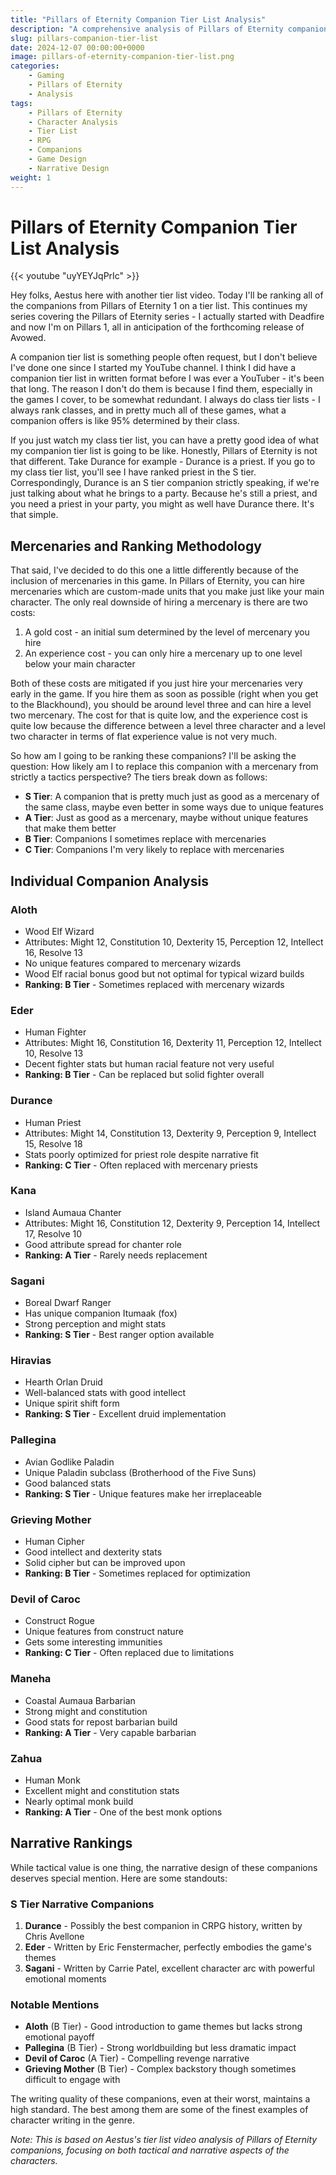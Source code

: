 ```yaml
---
title: "Pillars of Eternity Companion Tier List Analysis"
description: "A comprehensive analysis of Pillars of Eternity companions, ranking them based on their tactical value compared to mercenaries, plus an in-depth look at their narrative design"
slug: pillars-companion-tier-list
date: 2024-12-07 00:00:00+0000
image: pillars-of-eternity-companion-tier-list.png
categories:
    - Gaming
    - Pillars of Eternity
    - Analysis
tags:
    - Pillars of Eternity
    - Character Analysis
    - Tier List
    - RPG
    - Companions
    - Game Design
    - Narrative Design
weight: 1
---
```


# Pillars of Eternity Companion Tier List Analysis

{{< youtube "uyYEYJqPrIc" >}}

Hey folks, Aestus here with another tier list video. Today I'll be ranking all of the companions from Pillars of Eternity 1 on a tier list. This continues my series covering the Pillars of Eternity series - I actually started with Deadfire and now I'm on Pillars 1, all in anticipation of the forthcoming release of Avowed.

A companion tier list is something people often request, but I don't believe I've done one since I started my YouTube channel. I think I did have a companion tier list in written format before I was ever a YouTuber - it's been that long. The reason I don't do them is because I find them, especially in the games I cover, to be somewhat redundant. I always do class tier lists - I always rank classes, and in pretty much all of these games, what a companion offers is like 95% determined by their class.

If you just watch my class tier list, you can have a pretty good idea of what my companion tier list is going to be like. Honestly, Pillars of Eternity is not that different. Take Durance for example - Durance is a priest. If you go to my class tier list, you'll see I have ranked priest in the S tier. Correspondingly, Durance is an S tier companion strictly speaking, if we're just talking about what he brings to a party. Because he's still a priest, and you need a priest in your party, you might as well have Durance there. It's that simple.

## Mercenaries and Ranking Methodology

That said, I've decided to do this one a little differently because of the inclusion of mercenaries in this game. In Pillars of Eternity, you can hire mercenaries which are custom-made units that you make just like your main character. The only real downside of hiring a mercenary is there are two costs:

1. A gold cost - an initial sum determined by the level of mercenary you hire
2. An experience cost - you can only hire a mercenary up to one level below your main character

Both of these costs are mitigated if you just hire your mercenaries very early in the game. If you hire them as soon as possible (right when you get to the Blackhound), you should be around level three and can hire a level two mercenary. The cost for that is quite low, and the experience cost is quite low because the difference between a level three character and a level two character in terms of flat experience value is not very much.

So how am I going to be ranking these companions? I'll be asking the question: How likely am I to replace this companion with a mercenary from strictly a tactics perspective? The tiers break down as follows:

- **S Tier**: A companion that is pretty much just as good as a mercenary of the same class, maybe even better in some ways due to unique features
- **A Tier**: Just as good as a mercenary, maybe without unique features that make them better
- **B Tier**: Companions I sometimes replace with mercenaries
- **C Tier**: Companions I'm very likely to replace with mercenaries

## Individual Companion Analysis

### Aloth
- Wood Elf Wizard
- Attributes: Might 12, Constitution 10, Dexterity 15, Perception 12, Intellect 16, Resolve 13
- No unique features compared to mercenary wizards
- Wood Elf racial bonus good but not optimal for typical wizard builds
- **Ranking: B Tier** - Sometimes replaced with mercenary wizards

### Eder
- Human Fighter
- Attributes: Might 16, Constitution 16, Dexterity 11, Perception 12, Intellect 10, Resolve 13
- Decent fighter stats but human racial feature not very useful
- **Ranking: B Tier** - Can be replaced but solid fighter overall

### Durance
- Human Priest
- Attributes: Might 14, Constitution 13, Dexterity 9, Perception 9, Intellect 15, Resolve 18
- Stats poorly optimized for priest role despite narrative fit
- **Ranking: C Tier** - Often replaced with mercenary priests

### Kana
- Island Aumaua Chanter
- Attributes: Might 16, Constitution 12, Dexterity 9, Perception 14, Intellect 17, Resolve 10
- Good attribute spread for chanter role
- **Ranking: A Tier** - Rarely needs replacement

### Sagani
- Boreal Dwarf Ranger
- Has unique companion Itumaak (fox)
- Strong perception and might stats
- **Ranking: S Tier** - Best ranger option available

### Hiravias
- Hearth Orlan Druid
- Well-balanced stats with good intellect
- Unique spirit shift form
- **Ranking: S Tier** - Excellent druid implementation

### Pallegina
- Avian Godlike Paladin
- Unique Paladin subclass (Brotherhood of the Five Suns)
- Good balanced stats
- **Ranking: S Tier** - Unique features make her irreplaceable

### Grieving Mother
- Human Cipher
- Good intellect and dexterity stats
- Solid cipher but can be improved upon
- **Ranking: B Tier** - Sometimes replaced for optimization

### Devil of Caroc
- Construct Rogue
- Unique features from construct nature
- Gets some interesting immunities
- **Ranking: C Tier** - Often replaced due to limitations

### Maneha
- Coastal Aumaua Barbarian
- Strong might and constitution
- Good stats for repost barbarian build
- **Ranking: A Tier** - Very capable barbarian

### Zahua
- Human Monk
- Excellent might and constitution stats
- Nearly optimal monk build
- **Ranking: A Tier** - One of the best monk options

## Narrative Rankings

While tactical value is one thing, the narrative design of these companions deserves special mention. Here are some standouts:

### S Tier Narrative Companions
1. **Durance** - Possibly the best companion in CRPG history, written by Chris Avellone
2. **Eder** - Written by Eric Fenstermacher, perfectly embodies the game's themes
3. **Sagani** - Written by Carrie Patel, excellent character arc with powerful emotional moments

### Notable Mentions
- **Aloth** (B Tier) - Good introduction to game themes but lacks strong emotional payoff
- **Pallegina** (B Tier) - Strong worldbuilding but less dramatic impact
- **Devil of Caroc** (A Tier) - Compelling revenge narrative
- **Grieving Mother** (B Tier) - Complex backstory though sometimes difficult to engage with

The writing quality of these companions, even at their worst, maintains a high standard. The best among them are some of the finest examples of character writing in the genre.

_Note: This is based on Aestus's tier list video analysis of Pillars of Eternity companions, focusing on both tactical and narrative aspects of the characters._
